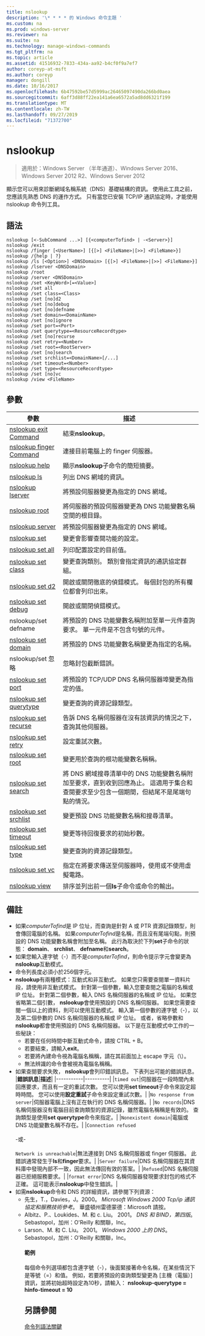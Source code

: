 ```yaml
---
title: nslookup
description: '\* * * * 的 Windows 命令主題 '
ms.custom: na
ms.prod: windows-server
ms.reviewer: na
ms.suite: na
ms.technology: manage-windows-commands
ms.tgt_pltfrm: na
ms.topic: article
ms.assetid: 41516932-7833-434a-aa92-b4cf0f9a7ef7
author: coreyp-at-msft
ms.author: coreyp
manager: dongill
ms.date: 10/16/2017
ms.openlocfilehash: 6b47592be57d5999ac26465097490da266bd0aea
ms.sourcegitcommit: 6aff3d88ff22ea141a6ea6572a5ad8dd6321f199
ms.translationtype: MT
ms.contentlocale: zh-TW
ms.lasthandoff: 09/27/2019
ms.locfileid: "71372700"
---
```

# <a name="nslookup"></a>nslookup

>適用於：Windows Server （半年通道）、Windows Server 2016、Windows Server 2012 R2、Windows Server 2012

顯示您可以用來診斷網域名稱系統（DNS）基礎結構的資訊。 使用此工具之前，您應該先熟悉 DNS 的運作方式。 只有當您已安裝 TCP/IP 通訊協定時，才能使用 nslookup 命令列工具。
## <a name="syntax"></a>語法

```
nslookup [<-SubCommand ...>] [{<computerTofind> | -<Server>}]
nslookup /exit
nslookup /finger [<UserName>] [{[>] <FileName>|[>>] <FileName>}]
nslookup /{help | ?}
nslookup /ls [<Option>] <DNSDomain> [{[>] <FileName>|[>>] <FileName>}]
nslookup /lserver <DNSDomain> 
nslookup /root 
nslookup /server <DNSDomain>
nslookup /set <KeyWord>[=<Value>]
nslookup /set all 
nslookup /set class=<Class>
nslookup /set [no]d2
nslookup /set [no]debug
nslookup /set [no]defname
nslookup /set domain=<DomainName>
nslookup /set [no]ignore
nslookup /set port=<Port>
nslookup /set querytype=<ResourceRecordtype>
nslookup /set [no]recurse
nslookup /set retry=<Number>
nslookup /set root=<RootServer>
nslookup /set [no]search
nslookup /set srchlist=<DomainName>[/...]
nslookup /set timeout=<Number>
nslookup /set type=<ResourceRecordtype>
nslookup /set [no]vc
nslookup /view <FileName>
```

## <a name="parameters"></a>參數

|                       參數                       |                                                                                                         描述                                                                                                         |
|-------------------------------------------------------|-----------------------------------------------------------------------------------------------------------------------------------------------------------------------------------------------------------------------------|
|   [nslookup exit Command](nslookup-exit-command.md)   |                                                                                                     結束**nslookup**。                                                                                                     |
| [nslookup finger Command](nslookup-finger-command.md) |                                                                                  連接目前電腦上的 finger 伺服器。                                                                                   |
|           [nslookup help](nslookup-help.md)           |                                                                                    顯示**nslookup**子命令的簡短摘要。                                                                                    |
|             [nslookup ls](nslookup-ls.md)             |                                                                                             列出 DNS 網域的資訊。                                                                                             |
|        [nslookup lserver](nslookup-lserver.md)        |                                                                                   將預設伺服器變更為指定的 DNS 網域。                                                                                   |
|           [nslookup root](nslookup-root.md)           |                                                                     將伺服器的預設伺服器變更為 DNS 功能變數名稱空間的根目錄。                                                                     |
|         [nslookup server](nslookup-server.md)         |                                                                                   將預設伺服器變更為指定的 DNS 網域。                                                                                   |
|            [nslookup set](nslookup-set.md)            |                                                                              變更會影響查閱功能的設定。                                                                               |
|        [nslookup set all](nslookup-set-all.md)        |                                                                                  列印配置設定的目前值。                                                                                   |
|      [nslookup set class](nslookup-set-class.md)      |                                                                     變更查詢類別。 類別會指定資訊的通訊協定群組。                                                                     |
|         [nslookup set d2](nslookup-set-d2.md)         |                                                                     開啟或關閉徹底的偵錯模式。 每個封包的所有欄位都會列印出來。                                                                      |
|      [nslookup set debug](nslookup-set-debug.md)      |                                                                                               開啟或關閉偵錯模式。                                                                                               |
|                 nslookup/set defname                 |                                            將預設的 DNS 功能變數名稱附加至單一元件查詢要求。 單一元件是不包含句號的元件。                                            |
|     [nslookup set domain](nslookup-set-domain.md)     |                                                                                 將預設的 DNS 功能變數名稱變更為指定的名稱。                                                                                  |
|                 nslookup/set 忽略                  |                                                                                              忽略封包截斷錯誤。                                                                                              |
|       [nslookup set port](nslookup-set-port.md)       |                                                                          將預設的 TCP/UDP DNS 名稱伺服器埠變更為指定的值。                                                                           |
|  [nslookup set querytype](nslookup-set-querytype.md)  |                                                                                       變更查詢的資源記錄類型。                                                                                       |
|    [nslookup set recurse](nslookup-set-recurse.md)    |                                                                    告訴 DNS 名稱伺服器在沒有該資訊的情況之下，查詢其他伺服器。                                                                    |
|      [nslookup set retry](nslookup-set-retry.md)      |                                                                                                 設定重試次數。                                                                                                 |
|       [nslookup set root](nslookup-set-root.md)       |                                                                                    變更用於查詢的根功能變數名稱稱。                                                                                    |
|     [nslookup set search](nslookup-set-search.md)     | 將 DNS 網域搜尋清單中的 DNS 功能變數名稱附加至要求，直到收到回應為止。 這適用于集合和查閱要求至少包含一個期間，但結尾不是尾端句點的情況。 |
|   [nslookup set srchlist](nslookup-set-srchlist.md)   |                                                                                    變更預設 DNS 功能變數名稱和搜尋清單。                                                                                     |
|    [nslookup set timeout](nslookup-set-timeout.md)    |                                                                           變更等待回復要求的初始秒數。                                                                           |
|       [nslookup set type](nslookup-set-type.md)       |                                                                                       變更查詢的資源記錄類型。                                                                                       |
|         [nslookup set vc](nslookup-set-vc.md)         |                                                                     指定在將要求傳送至伺服器時，使用或不使用虛擬電路。                                                                      |
|           [nslookup view](nslookup-view.md)           |                                                                          排序並列出前一個**ls**子命令或命令的輸出。                                                                          |

## <a name="remarks"></a>備註
- 如果*computerTofind*是 IP 位址，而查詢是針對 A 或 PTR 資源記錄類型，則會傳回電腦的名稱。 如果*computerTofind*是名稱，而且沒有尾端句點，則預設的 DNS 功能變數名稱會附加至名稱。 此行為取決於下列**set**子命令的狀態： **domain**、 **srchlist**、 **defname**和**search**。
- 如果您輸入連字號（-）而不是*computerTofind*，則命令提示字元會變更為**nslookup**互動模式。
- 命令列長度必須小於256個字元。
- **nslookup**有兩種模式：互動式和非互動式。
  如果您只需要查閱單一資料片段，請使用非互動式模式。 針對第一個參數，輸入您要查閱之電腦的名稱或 IP 位址。 針對第二個參數，輸入 DNS 名稱伺服器的名稱或 IP 位址。 如果您省略第二個引數， **nslookup**會使用預設的 DNS 名稱伺服器。
  如果您需要查閱一個以上的資料，則可以使用互動模式。 輸入第一個參數的連字號（-），以及第二個參數的 DNS 名稱伺服器的名稱或 IP 位址。 或者，省略參數和**nslookup**都會使用預設的 DNS 名稱伺服器。 以下是在互動模式中工作的一些秘訣：
  -   若要在任何時間中斷互動式命令，請按 CTRL + B。
  -   若要結束，請輸入**exit**。
  -   若要將內建命令視為電腦名稱稱，請在其前面加上 escape 字元（\\）。
  -   無法辨識的命令會被視為電腦名稱稱。
- 如果查閱要求失敗， **nslookup**會列印錯誤訊息。 下表列出可能的錯誤訊息。
  |**錯誤訊息**|**描述**|
  |-----------|----------|
  |`timed out`|伺服器在一段時間內未回應要求，而且有一定的重試次數。 您可以使用**set timeout**子命令來設定超時時間。 您可以使用**設定重試**子命令來設定重試次數。|
  |`No response from server`|伺服器電腦上沒有正在執行的 DNS 名稱伺服器。|
  |`No records`|DNS 名稱伺服器沒有電腦目前查詢類型的資源記錄，雖然電腦名稱稱是有效的。 查詢類型是使用**set querytype**命令來指定。|
  |`Nonexistent domain`|電腦或 DNS 功能變數名稱不存在。|
  |`Connection refused`<br /><br />-或-<br /><br />`Network is unreachable`|無法連接到 DNS 名稱伺服器或 finger 伺服器。 此錯誤通常發生于**ls**和**finger**要求。|
  |`Server failure`|DNS 名稱伺服器在其資料庫中發現內部不一致，因此無法傳回有效的答案。|
  |`Refused`|DNS 名稱伺服器已拒絕服務要求。|
  |`format error`|DNS 名稱伺服器發現要求封包的格式不正確。 這可能表示**nslookup**中發生錯誤。|
- 如需**nslookup**命令和 DNS 的詳細資訊，請參閱下列資源：
  - 先生，T.，Davies，J。2000。 *Microsoft Windows 2000 Tcp/ip 通訊協定和服務技術參考*。 華盛頓州雷德蒙德：Microsoft 請按。
  - Albitz、P.、Loukides、M. 和 c. Liu。 2001。 *DNS 和 BIND，第四版*。 Sebastopol，加州：O'Reilly 和關聯，Inc。
  - Larson、M. 和 C. Liu。 2001。 *Windows 2000 上的 DNS*。 Sebastopol，加州：O'Reilly 和關聯，Inc。
    #### <a name="examples"></a>範例
    每個命令列選項都包含連字號（-），後面緊接著命令名稱，在某些情況下是等號（=）和值。 例如，若要將預設的查詢類型變更為 [主機（電腦）] 資訊，並將初始超時設定為10秒，請輸入： **nslookup-querytype = hinfo-timeout = 10**
    ## <a name="see-also"></a>另請參閱
    [命令列語法關鍵](command-line-syntax-key.md)
